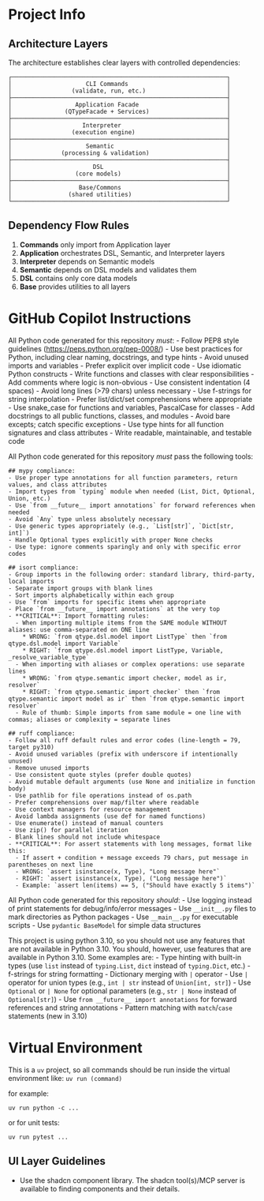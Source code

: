 # Project Info

## Architecture Layers

The architecture establishes clear layers with controlled dependencies:

```
┌─────────────────────────────────────────────────────────────┐
│                     CLI Commands                            │ 
│                 (validate, run, etc.)                       │
├─────────────────────────────────────────────────────────────┤
│                  Application Facade                         │
│               (QTypeFacade + Services)                      │
├─────────────────────────────────────────────────────────────┤
│                    Interpreter                              │
│                 (execution engine)                          │
├─────────────────────────────────────────────────────────────┤
│                     Semantic                                │
│              (processing & validation)                      │
├─────────────────────────────────────────────────────────────┤
│                       DSL                                   │
│                  (core models)                              │
├─────────────────────────────────────────────────────────────┤
│                   Base/Commons                              │
│                (shared utilities)                           │
└─────────────────────────────────────────────────────────────┘
```

## Dependency Flow Rules

1. **Commands** only import from Application layer
2. **Application** orchestrates DSL, Semantic, and Interpreter layers
3. **Interpreter** depends on Semantic models
4. **Semantic** depends on DSL models and validates them
5. **DSL** contains only core data models
6. **Base** provides utilities to all layers



# GitHub Copilot Instructions
 All Python code generated for this repository *must*:
    - Follow PEP8 style guidelines (https://peps.python.org/pep-0008/)
    - Use best practices for Python, including clear naming, docstrings, and type hints
    - Avoid unused imports and variables
    - Prefer explicit over implicit code
    - Use idiomatic Python constructs
    - Write functions and classes with clear responsibilities
    - Add comments where logic is non-obvious
    - Use consistent indentation (4 spaces)
    - Avoid long lines (>79 chars) unless necessary
    - Use f-strings for string interpolation
    - Prefer list/dict/set comprehensions where appropriate
    - Use snake_case for functions and variables, PascalCase for classes
    - Add docstrings to all public functions, classes, and modules
    - Avoid bare excepts; catch specific exceptions
    - Use type hints for all function signatures and class attributes
    - Write readable, maintainable, and testable code
    
 All Python code generated for this repository *must* pass the following tools:
    
    ## mypy compliance:
    - Use proper type annotations for all function parameters, return values, and class attributes
    - Import types from `typing` module when needed (List, Dict, Optional, Union, etc.)
    - Use `from __future__ import annotations` for forward references when needed
    - Avoid `Any` type unless absolutely necessary
    - Use generic types appropriately (e.g., `List[str]`, `Dict[str, int]`)
    - Handle Optional types explicitly with proper None checks
    - Use type: ignore comments sparingly and only with specific error codes
    
    ## isort compliance:
    - Group imports in the following order: standard library, third-party, local imports
    - Separate import groups with blank lines
    - Sort imports alphabetically within each group
    - Use `from` imports for specific items when appropriate
    - Place `from __future__ import annotations` at the very top
    - **CRITICAL**: Import formatting rules:
      - When importing multiple items from the SAME module WITHOUT aliases: use comma-separated on ONE line
        * WRONG: `from qtype.dsl.model import ListType` then `from qtype.dsl.model import Variable`
        * RIGHT: `from qtype.dsl.model import ListType, Variable, _resolve_variable_type`
      - When importing with aliases or complex operations: use separate lines
        * WRONG: `from qtype.semantic import checker, model as ir, resolver`
        * RIGHT: `from qtype.semantic import checker` then `from qtype.semantic import model as ir` then `from qtype.semantic import resolver`
      - Rule of thumb: Simple imports from same module = one line with commas; aliases or complexity = separate lines
    
    ## ruff compliance:
    - Follow all ruff default rules and error codes (line-length = 79, target py310)
    - Avoid unused variables (prefix with underscore if intentionally unused)
    - Remove unused imports
    - Use consistent quote styles (prefer double quotes)
    - Avoid mutable default arguments (use None and initialize in function body)
    - Use pathlib for file operations instead of os.path
    - Prefer comprehensions over map/filter where readable
    - Use context managers for resource management
    - Avoid lambda assignments (use def for named functions)
    - Use enumerate() instead of manual counters
    - Use zip() for parallel iteration
    - Blank lines should not include whitespace
    - **CRITICAL**: For assert statements with long messages, format like this:
      - If assert + condition + message exceeds 79 chars, put message in parentheses on next line
      - WRONG: `assert isinstance(x, Type), "Long message here"`
      - RIGHT: `assert isinstance(x, Type), ("Long message here")`
      - Example: `assert len(items) == 5, ("Should have exactly 5 items")`     

 All Python code generated for this repository *should*:
    - Use logging instead of print statements for debug/info/error messages
    - Use `__init__.py` files to mark directories as Python packages
    - Use `__main__.py` for executable scripts
    - Use `pydantic BaseModel` for simple data structures

This project is using python 3.10, so you should not use any features that are not available in Python 3.10.
You should, however, use features that are available in Python 3.10. Some examples are:
    - Type hinting with built-in types (use `list` instead of `typing.List`, `dict` instead of `typing.Dict`, etc.)
    - f-strings for string formatting
    - Dictionary merging with `|` operator
    - Use `|` operator for union types (e.g., `int | str` instead of `Union[int, str]`)
    - Use `Optional` or `| None` for optional parameters (e.g., `str | None` instead of `Optional[str]`)
    - Use `from __future__ import annotations` for forward references and string annotations
    - Pattern matching with `match`/`case` statements (new in 3.10)
 
# Virtual Environment

This is a `uv` project, so all commands should be run inside the virtual environment like:
```uv run (command)```

for example:
```
uv run python -c ...
```

or for unit tests:
```
uv run pytest ...
```

## UI Layer Guidelines

* Use the shadcn component library. The shadcn tool(s)/MCP server is available to finding components and their details.